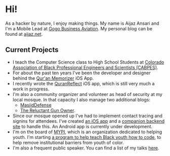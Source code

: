 # Hi!

As a hacker by nature, I enjoy making things. My name is Aijaz Ansari and I'm a Mobile Lead at [Gogo Business Aviation][ba]. My personal blog can be found at [aijaz.net][bl].


## Current Projects

- I teach the Computer Science class to High School Students at [Colorado Association of Black Professional Engineers and Scientists (CABPES)][cabpes].
- For about the past ten years I've been the developer and 
designer behind the [Qur'an Memorizer][qm] iOS App. 
- I recently wrote the [QuranReflect][qr] iOS app, which is still very much a work in progress.
- I'm also a community organizer and volunteer as head of security at my local mosque. In that capacity I also manage two additional blogs:
    + [MasjidDefense][md]
    + [The Reluctant Gun Owner][rg].
- Since our mosque opened up I've had to implement contact tracing and signins for attendees. I've created [an iOS app][ms] and a [companion backend site][qrcode] to handle this. An Android app is currently under development.
- I'm on the board of [MYPI][mypi], which is an organization dedicated to helping youth. I'm starting [a program to help teach Black youth how to code][ty], to help remove institutional barriers from youth of color.
- I'm also a frequent public speaker. You can find a list of my talks [here][about].

[ba]: https://business.gogoair.com/
[qm]: https://quranmem.com
[qr]: https://apps.apple.com/us/app/quranreflect/id1444969758?mt=8
[md]: https://masjiddefense.com
[rg]: https://thereluctantgunowner.com
[bl]: https://aijaz.net
[ms]: https://github.com/aijaz/masjidSignin
[qrcode]: https://github.com/aijaz/qrCodeSigninServer
[ty]: https://aijaz.github.io/trainingYouth
[mypi]: https://mypi.org
[about]: https://aijaz.net/about/
[cabpes]: https://cabpes.org
